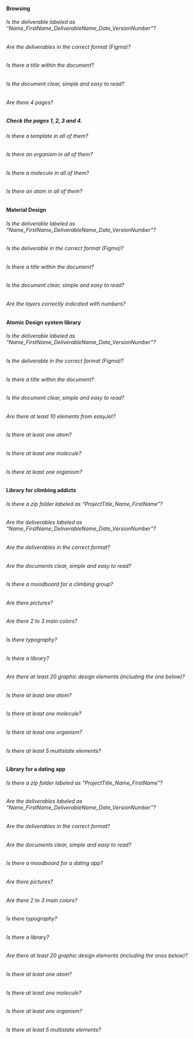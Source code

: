 #### Browsing

###### Is the deliverable labeled as “Name_FirstName_DeliverableName_Date_VersionNumber”?

###### Are the deliverables in the correct format (Figma)?

###### Is there a title within the document?

###### Is the document clear, simple and easy to read?

###### Are there 4 pages?

##### Check the pages 1, 2, 3 and 4.

###### Is there a template in all of them?

###### Is there an organism in all of them?

###### Is there a molecule in all of them?

###### Is there an atom in all of them?

#### Material Design

###### Is the deliverable labeled as “Name_FirstName_DeliverableName_Date_VersionNumber”?

###### Is the deliverable in the correct format (Figma)?

###### Is there a title within the document?

###### Is the document clear, simple and easy to read?

###### Are the layers correctly indicated with numbers?

#### Atomic Design system library

###### Is the deliverable labeled as “Name_FirstName_DeliverableName_Date_VersionNumber”?

###### Is the deliverable in the correct format (Figma)?

###### Is there a title within the document?

###### Is the document clear, simple and easy to read?

###### Are there at least 10 elements from easyJet?

###### Is there at least one atom?

###### Is there at least one molecule?

###### Is there at least one organism?

#### Library for climbing addicts

###### Is there a zip folder labeled as “ProjectTitle_Name_FirstName”?

###### Are the deliverables labeled as “Name_FirstName_DeliverableName_Date_VersionNumber”?

###### Are the deliverables in the correct format?

###### Are the documents clear, simple and easy to read?

###### Is there a moodboard for a climbing group?

###### Are there pictures?

###### Are there 2 to 3 main colors?

###### Is there typography?

###### Is there a library?

###### Are there at least 20 graphic design elements (including the one below)?

###### Is there at least one atom?

###### Is there at least one molecule?

###### Is there at least one organism?

###### Is there at least 5 multistate elements?

#### Library for a dating app

###### Is there a zip folder labeled as “ProjectTitle_Name_FirstName”?

###### Are the deliverables labeled as “Name_FirstName_DeliverableName_Date_VersionNumber”?

###### Are the deliverables in the correct format?

###### Are the documents clear, simple and easy to read?

###### Is there a moodboard for a dating app?

###### Are there pictures?

###### Are there 2 to 3 main colors?

###### Is there typography?

###### Is there a library?

###### Are there at least 20 graphic design elements (including the ones below)?

###### Is there at least one atom?

###### Is there at least one molecule?

###### Is there at least one organism?

###### Is there at least 5 multistate elements?
